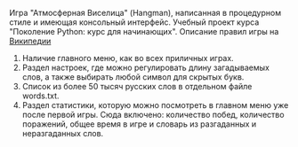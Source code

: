 Игра "Атмосферная Виселица" (Hangman), написанная в процедурном стиле и имеющая консольный интерфейс. Учебный проект курса "Поколение Python: курс для начинающих". Описание правил игры на [Википедии](https://ru.wikipedia.org/wiki/%D0%92%D0%B8%D1%81%D0%B5%D0%BB%D0%B8%D1%86%D0%B0_(%D0%B8%D0%B3%D1%80%D0%B0)/)

1. Наличие главного меню, как во всех приличных играх.
2. Раздел настроек, где можно регулировать длину загадываемых слов, а также выбирать любой символ для скрытых букв.
3. Список из более 50 тысяч русских слов в отдельном файле words.txt.
4. Раздел статистики, которую можно посмотреть в главном меню уже после первой игры. Сюда включено: количество побед, количество поражений, общее время в игре и словарь из разгаданных и неразгаданных слов.
